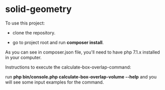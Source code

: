 # solid-geometry

To use this project:

- clone the repository.

- go to project root and run **composer install**.

As you can see in composer.json file, you'll need to have php 7.1.x installed in your computer.

Instructions to execute the calculate-box-overlap-command:

run **php bin/console.php calculate-box-overlap-volume --help** and you will see some input examples for the command.

